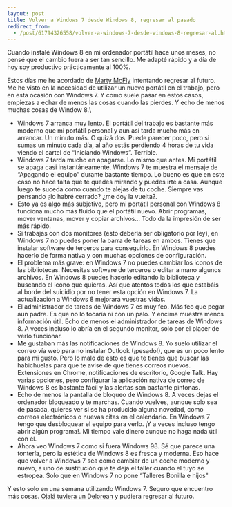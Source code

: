 ```yaml
---
layout: post
title: Volver a Windows 7 desde Windows 8, regresar al pasado
redirect_from:
  - /post/61794326558/volver-a-windows-7-desde-windows-8-regresar-al.html
---
```


Cuando instalé Windows 8 en mi ordenador portátil hace unos
meses,
no pensé que el cambio fuera a ser tan sencillo. Me adapté rápido y a
día de hoy soy productivo prácticamente al 100%.

Estos días me he acordado de [Marty
McFly](https://www.google.es/url?sa=t&rct=j&q=&esrc=s&source=web&cd=1&cad=rja&ved=0CDIQFjAA&url=http%3A%2F%2Fes.wikipedia.org%2Fwiki%2FMarty_McFly&ei=LVICUaajNe_Z0QXv44GgDA&usg=AFQjCNHtLVxRCH5ArRlc2F33XTAcPiZz6Q&bvm=bv.41524429,d.d2k)
intentando regresar al futuro. Me he visto en la necesidad de utilizar
un nuevo portátil en el trabajo, pero en esta ocasión con Windows 7. Y
como suele pasar en estos casos, empiezas a echar de menos las cosas
cuando las pierdes. Y echo de menos muchas cosas de Window 8.\

-   Windows 7 arranca muy lento. El portátil del trabajo es bastante más
    moderno que mi portátil personal y aun así tarda mucho más en
    arrancar. Un minuto más. O quizá dos. Puede parecer poco, pero si
    sumas un minuto cada día, al año estás perdiendo 4 horas de tu vida
    viendo el cartel de “Iniciando Windows”. Terrible. 
-   Windows 7 tarda mucho en apagarse. Lo mismo que antes. Mi portátil
    se apaga casi instantáneamente. Windows 7 te muestra el mensaje de
    “Apagando el equipo” durante bastante tiempo. Lo bueno es que en
    este caso no hace falta que te quedes mirando y puedes irte a casa.
    Aunque luego te suceda como cuando te alejas de tu coche. Siempre
    vas pensando ¿lo habré cerrado? ¿me doy la vuelta?. 
-   Esto ya es algo más subjetivo, pero mi portátil personal con Windows
    8 funciona mucho más fluido que el portátil nuevo. Abrir programas,
    mover ventanas, mover y copiar archivos… Todo da la impresión de ser
    más rápido.
-   Si trabajas con dos monitores (esto debería ser obligatorio por
    ley), en Windows 7 no puedes poner la barra de tareas en ambos.
    Tienes que instalar software de terceros para conseguirlo. En
    Windows 8 puedes hacerlo de forma nativa y con muchas opciones de
    configuración. 
-   El problema más grave: en Windows 7 no puedes cambiar los iconos de
    las bibliotecas. Necesitas software de terceros o editar a mano
    algunos archivos. En Windows 8 puedes hacerlo editando la biblioteca
    y buscando el icono que quieras. Así que atentos todos los que
    estabáis al borde del suicidio por no tener esta opción en Windows
    7. La actualización a Windows 8 mejorará vuestras vidas. 
-   El administrador de tareas de Windows 7 es muy feo. Más feo que
    pegar aun padre. Es que no lo tocaría ni con un palo. Y encima
    muestra menos información útil. Echo de menos el administrador de
    tareas de Windows 8. A veces incluso lo abría en el segundo monitor,
    solo por el placer de verlo funcionar. 
-   Me gustaban más las notificaciones de Windows 8. Yo suelo utilizar
    el correo vía web para no instalar Outlook (¡pesado!), que es un
    poco lento para mi gusto. Pero lo malo de esto es que te tienes que
    buscar las habichuelas para que te avise de que tienes correos
    nuevos. Extensiones en Chrome, notificaciones de escritorio, Google
    Talk. Hay varias opciones, pero configurar la aplicación nativa de
    correo de Windows 8 es bastante fácil y las alertas son bastante
    pintonas. 
-   Echo de menos la pantalla de bloqueo de Windows 8. A veces dejas el
    ordenador bloqueado y te marchas. Cuando vuelves, aunque solo sea de
    pasada, quieres ver si se ha producido alguna novedad, como correos
    electrónicos o nuevas citas en el calendario. En Windows 7 tengo que
    desbloquear el equipo para verlo. ¡Y a veces incluso tengo abrir
    algún programa!. Mi tiempo vale dinero aunque no haga nada útil con
    él. 
-   Ahora veo Windows 7 como si fuera Windows 98. Sé que parece una
    tontería, pero la estética de Windows 8 es fresca y moderna. Eso
    hace que volver a Windows 7 sea como cambiar de un coche moderno y
    nuevo, a uno de sustitución que te deja el taller cuando el tuyo se
    estropea. Solo que en Windows 7 no pone “Talleres Bonilla e hijos" 

Y esto solo en una semana utilizando Windows 7. Seguro que encuentro más
cosas. [Ojalá tuviera un
Delorean](https://www.google.es/url?sa=t&rct=j&q=&esrc=s&source=web&cd=2&cad=rja&sqi=2&ved=0CD0QFjAB&url=http%3A%2F%2Fes.wikipedia.org%2Fwiki%2FDeLorean_DMC-12&ei=61MCUaTUMqbs0gXF74DoDg&usg=AFQjCNF0NhCPUlONrP92YksBY24GNpNWTg&bvm=bv.41524429,d.d2k)
y pudiera regresar al futuro.


